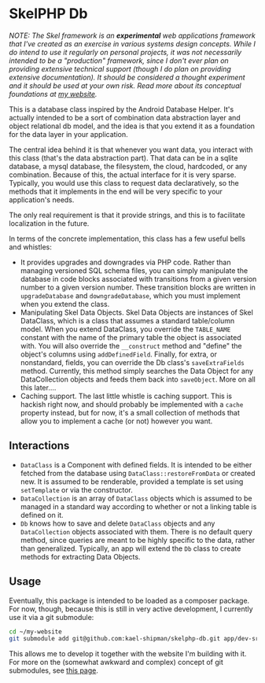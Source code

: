 # SkelPHP Db

*NOTE: The Skel framework is an __experimental__ web applications framework that I've created as an exercise in various systems design concepts. While I do intend to use it regularly on personal projects, it was not necessarily intended to be a "production" framework, since I don't ever plan on providing extensive technical support (though I do plan on providing extensive documentation). It should be considered a thought experiment and it should be used at your own risk. Read more about its conceptual foundations at [my website](https://colors.kaelshipman.me/about/this-website).*

This is a database class inspired by the Android Database Helper. It's actually intended to be a sort of combination data abstraction layer and object relational db model, and the idea is that you extend it as a foundation for the data layer in your application.

The central idea behind it is that whenever you want data, you interact with this class (that's the data abstraction part). That data can be in a sqlite database, a mysql database, the filesystem, the cloud, hardcoded, or any combination. Because of this, the actual interface for it is very sparse. Typically, you would use this class to request data declaratively, so the methods that it implements in the end will be very specific to your application's needs.

The only real requirement is that it provide strings, and this is to facilitate localization in the future.

In terms of the concrete implementation, this class has a few useful bells and whistles:

* It provides upgrades and downgrades via PHP code. Rather than managing versioned SQL schema files, you can simply manipulate the database in code blocks associated with transitions from a given version number to a given version number. These transition blocks are written in `upgradeDatabase` and `downgradeDatabase`, which you must implement when you extend the class.
* Manipulating Skel Data Objects. Skel Data Objects are instances of Skel DataClass, which is a class that assumes a standard table/column model. When you extend DataClass, you override the `TABLE_NAME` constant with the name of the primary table the object is associated with. You will also override the `__construct` method and "define" the object's columns using `addDefinedField`. Finally, for extra, or nonstandard, fields, you can override the Db class's `saveExtraFields` method. Currently, this method simply searches the Data Object for any DataCollection objects and feeds them back into `saveObject`. More on all this later....
* Caching support. The last little whistle is caching support. This is hackish right now, and should probably be implemented with a `cache` property instead, but for now, it's a small collection of methods that allow you to implement a cache (or not) however you want. 

## Interactions

* `DataClass` is a Component with defined fields. It is intended to be either fetched from the database using `DataClass::restoreFromData` or created new. It is assumed to be renderable, provided a template is set using `setTemplate` or via the constructor. 
* `DataCollection` is an array of `DataClass` objects which is assumed to be managed in a standard way according to whether or not a linking table is defined on it.
* `Db` knows how to save and delete `DataClass` objects and any `DataCollection` objects associated with them. There is no default query method, since queries are meant to be highly specific to the data, rather than generalized. Typically, an app will extend the `Db` class to create methods for extracting Data Objects.

## Usage

Eventually, this package is intended to be loaded as a composer package. For now, though, because this is still in very active development, I currently use it via a git submodule:

```bash
cd ~/my-website
git submodule add git@github.com:kael-shipman/skelphp-db.git app/dev-src/skelphp/db
```

This allows me to develop it together with the website I'm building with it. For more on the (somewhat awkward and complex) concept of git submodules, see [this page](https://git-scm.com/book/en/v2/Git-Tools-Submodules).

